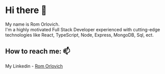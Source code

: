 # Hi there 👋
My name is Rom Orlovich.
\
I'm a highly motivated Full Stack Developer experienced with cutting-edge technologies like React, TypeScript, Node, Express, MongoDB, Sql, ect.
##  How to reach me: 📫
My Linkedin - [Rom Orlovich](https://www.linkedin.com/in/rom-orlovich/)

<!--
**rom-orlovich/rom-orlovich** is a ✨ _special_ ✨ repository because its `README.md` (this file) appears on your GitHub profile.

Here are some ideas to get you started:

- 🔭 I’m currently working on ...
- 🌱 I’m currently learning ...
- 👯 I’m looking to collaborate on ...
- 🤔 I’m looking for help with ...
- 💬 Ask me about ...
- 📫 How to reach me: ...
- 😄 Pronouns: ...
- ⚡ Fun fact: ...
-->
